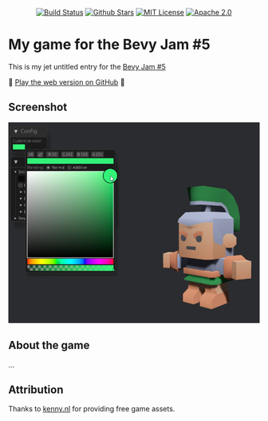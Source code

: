 <p align="center">
<a href="https://github.com/brookman/bevy-game-jam-5/actions"><img src="https://github.com/brookman/bevy-game-jam-5/actions/workflows/rust.yml/badge.svg" alt="Build Status"></a>
<a href="https://github.com/brookman/bevy-game-jam-5"><img src="https://img.shields.io/github/stars/brookman/bevy-game-jam-5.svg?style=flat&logo=github&colorB=deeppink&label=stars" alt="Github Stars"></a>
<a href="https://opensource.org/licenses/MIT"><img src="https://img.shields.io/badge/license-MIT-purple.svg" alt="MIT License"></a>
<a href="https://opensource.org/license/apache-2-0"><img src="https://img.shields.io/badge/License-Apache%202.0-blue.svg" alt="Apache 2.0"></a>
</p>

# My game for the Bevy Jam #5

This is my jet untitled entry for the [Bevy Jam #5](https://itch.io/jam/bevy-jam-5)

🚀 [Play the web version on GitHub](https://brookman.github.io/bevy-game-jam-5/) 🚀

## Screenshot

![Screenshot](docs/screenshot.png)

## About the game

...

## Attribution
Thanks to [kenny.nl](https://kenney.nl/assets/mini-arena) for providing free game assets.
